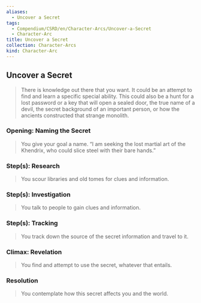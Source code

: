 ```yaml
---
aliases:
  - Uncover a Secret
tags:
  - Compendium/CSRD/en/Character-Arcs/Uncover-a-Secret
  - Character-Arc
title: Uncover a Secret
collection: Character-Arcs
kind: Character-Arc
---
```

## Uncover a Secret
>There is knowledge out there that you want. It could be an attempt to find and learn a specific special ability. This could also be a hunt for a lost password or a key that will open a sealed door, the true name of a devil, the secret background of an important person, or how the ancients constructed that strange monolith.
### Opening: Naming the Secret  
>You give your goal a name. “I am seeking the lost martial art of the Khendrix, who could slice steel with their bare hands.” 
### Step(s): Research  
>You scour libraries and old tomes for clues and information.
### Step(s): Investigation  
>You talk to people to gain clues and information.
### Step(s): Tracking  
>You track down the source of the secret information and travel to it.
### Climax: Revelation  
>You find and attempt to use the secret, whatever that entails. 
### Resolution  
>You contemplate how this secret affects you and the world.